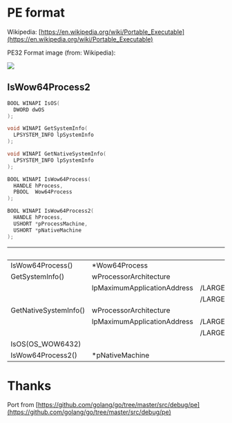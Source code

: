 # PE format


Wikipedia: [https://en.wikipedia.org/wiki/Portable_Executable](https://en.wikipedia.org/wiki/Portable_Executable)

PE32 Format image (from: Wikipedia):

![](./images/pe32.svg)


## IsWow64Process2

```c++
BOOL WINAPI IsOS(
  DWORD dwOS
);

void WINAPI GetSystemInfo(
  LPSYSTEM_INFO lpSystemInfo
);

void WINAPI GetNativeSystemInfo(
  LPSYSTEM_INFO lpSystemInfo
);

BOOL WINAPI IsWow64Process(
  HANDLE hProcess,
  PBOOL  Wow64Process
);

BOOL WINAPI IsWow64Process2(
  HANDLE hProcess,
  USHORT *pProcessMachine,
  USHORT *pNativeMachine
);
```

| | | |AMD64|x86|Arm64|
|---|---|---|---|---|---|
|IsWow64Process()|\*Wow64Process| |TRUE|0|0|
|GetSystemInfo()|wProcessorArchitecture| |PROCESSOR_ARCHITECTURE_**INTEL**|PROCESSOR_ARCHITECTURE_**INTEL**|PROCESSOR_ARCHITECTURE_**INTEL**|
| |lpMaximumApplicationAddress|/LARGEADDRESSAWARE:NO|0x**7**FFEFFFF|0x**7**FFEFFFF|0x**7**FFEFFFF|
| | |/LARGEADDRESSAWARE|0x**F**FFEFFFF|0x**B**FFEFFFF|0x**F**FFEFFFF|
|GetNativeSystemInfo()|wProcessorArchitecture| |PROCESSOR_ARCHITECTURE_**AMD64**|PROCESSOR_ARCHITECTURE_**INTEL**|PROCESSOR_ARCHITECTURE_**INTEL**|
| |lpMaximumApplicationAddress|/LARGEADDRESSAWARE:NO|0x**F**FFEFFFF|0x**7**FFEFFFF|0x**7**FFEFFFF|
| | |/LARGEADDRESSAWARE|0x**F**FFEFFFF|0x**B**FFEFFFF|0x**F**FFEFFFF|
|IsOS(OS_WOW6432)| | |TRUE|0|TRUE|
|IsWow64Process2()|*pNativeMachine| |IMAGE_FILE_MACHINE_**AMD64**|IMAGE_FILE_MACHINE_**I386**|IMAGE_FILE_MACHINE_**ARM64**|

# Thanks

Port from [https://github.com/golang/go/tree/master/src/debug/pe](https://github.com/golang/go/tree/master/src/debug/pe)